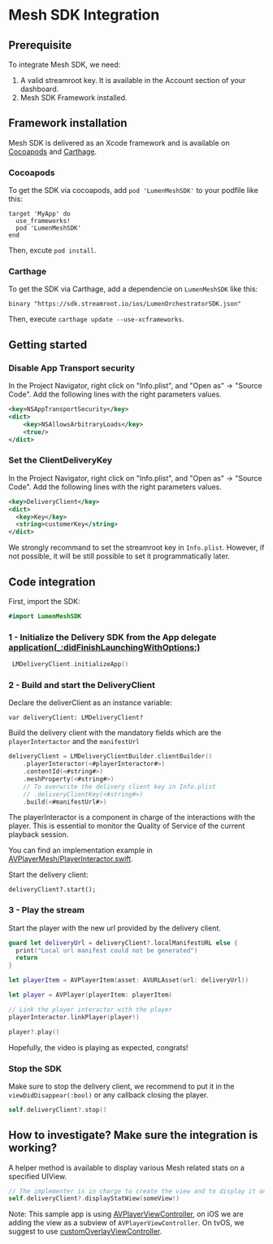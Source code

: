 # Mesh SDK Integration

## Prerequisite
To integrate Mesh SDK, we need:
1. A valid streamroot key. It is available in the Account section of your dashboard.
2. Mesh SDK Framework installed.
## Framework installation
Mesh SDK is delivered as an Xcode framework and is available on [Cocoapods](https://cocoapods.org/) and [Carthage](https://github.com/Carthage/Carthage#quick-start).

### Cocoapods
To get the SDK via cocoapods, add `pod 'LumenMeshSDK'` to your podfile like this:
````
target 'MyApp' do
  use_frameworks!
  pod 'LumenMeshSDK'
end
````

Then, excute `pod install`.

### Carthage
To get the SDK via Carthage, add a dependencie on `LumenMeshSDK` like this:
````
binary "https://sdk.streamroot.io/ios/LumenOrchestratorSDK.json"
````

Then, execute `carthage update --use-xcframeworks`.

## Getting started

### Disable App Transport security
In the Project Navigator, right click on "Info.plist", and "Open as" → "Source Code".
Add the following lines with the right parameters values.

```xml
<key>NSAppTransportSecurity</key>
<dict>
	<key>NSAllowsArbitraryLoads</key>
	<true/>
</dict>
```

### Set the ClientDeliveryKey
In the Project Navigator, right click on "Info.plist", and "Open as" → "Source Code".
Add the following lines with the right parameters values.

```xml
<key>DeliveryClient</key>
<dict>
  <key>Key</key>
  <string>customerKey</string>
</dict>
```

We strongly recommand to set the streamroot key in `Info.plist`. However, if not possible, it will be still possible to set it programmatically later.

## Code integration

First, import the SDK:
```swift
#import LumenMeshSDK
```

### 1 - Initialize the Delivery SDK from the App delegate [application(_:didFinishLaunchingWithOptions:)](https://developer.apple.com/documentation/uikit/uiapplicationdelegate/1622921-application)

```swift
 LMDeliveryClient.initializeApp()
```

### 2 - Build and start the DeliveryClient
Declare the deliverClient as an instance variable:
```
var deliveryClient: LMDeliveryClient?
```

Build the delivery client with the mandatory fields which are the `playerIntertactor` and the `manifestUrl`
```swift
deliveryClient = LMDeliveryClientBuilder.clientBuilder()
    .playerInteractor(<#playerInteractor#>)
    .contentId(<#string#>)
    .meshProperty(<#string#>)
    // To overwrite the delivery client key in Info.plist
    // .deliveryClientKey(<#string#>)
    .build(<#manifestUrl#>)
```
The playerInteractor is a component in charge of the interactions with the player. This is essential to monitor the Quality of Service of the current playback session.

You can find an implementation example in [AVPlayerMesh/PlayerInteractor.swift](AVPlayerOrchestrator/PlayerInteractor.swift).

Start the delivery client:
````
deliveryClient?.start();
````

### 3 - Play the stream

Start the player with the new url provided by the delivery client.
```swift
guard let deliveryUrl = deliveryClient?.localManifestURL else {
  print("Local url manifest could not be generated")
  return
}

let playerItem = AVPlayerItem(asset: AVURLAsset(url: deliveryUrl))

let player = AVPlayer(playerItem: playerItem)

// Link the player interactor with the player
playerInteractor.linkPlayer(player!)

player?.play()
```

Hopefully, the video is playing as expected, congrats!

### Stop the SDK
Make sure to stop the delivery client, we recommend to put it in the `viewDidDisappear(:bool)` or any callback closing the player.
```swift
self.deliveryClient?.stop()
```

## How to investigate? Make sure the integration is working?
A helper method is available to display various Mesh related stats on a specified UIView.

````swift
// The implementer is in charge to create the view and to display it on top of the player controller/layer
self.deliveryClient?.displayStatWiew(someView!)
````
Note: This sample app is using [AVPlayerViewController](https://developer.apple.com/documentation/avkit/avplayerviewcontroller), on iOS we are adding the view as a subview of `AVPlayerViewController`. On tvOS, we suggest to use [customOverlayViewController](https://developer.apple.com/documentation/avkit/avplayerviewcontroller/3229856-customoverlayviewcontroller).
